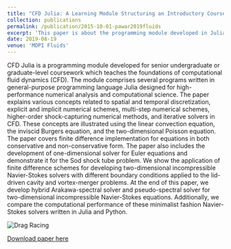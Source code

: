 ```yaml
---
title: "CFD Julia: A Learning Module Structuring an Introductory Course on Computational Fluid Dynamics"
collection: publications
permalink: /publication/2015-10-01-pawar2019fluids
excerpt: 'This paper is about the programming module developed in Julia to demonstrate different concepts in CFD with the help of simple test problems.'
date: 2019-08-19
venue: 'MDPI Fluids'
---
```

CFD Julia is a programming module developed for senior undergraduate or graduate-level coursework which teaches the foundations of computational fluid dynamics (CFD). The module comprises several programs written in general-purpose programming language Julia designed for high-performance numerical analysis and computational science. The paper explains various concepts related to spatial and temporal discretization, explicit and implicit numerical schemes, multi-step numerical schemes, higher-order shock-capturing numerical methods, and iterative solvers in CFD. These concepts are illustrated using the linear convection equation, the inviscid Burgers equation, and the two-dimensional Poisson equation. The paper covers finite difference implementation for equations in both conservative and non-conservative form. The paper also includes the development of one-dimensional solver for Euler equations and demonstrate it for the Sod shock tube problem. We show the application of finite difference schemes for developing two-dimensional incompressible Navier-Stokes solvers with different boundary conditions applied to the lid-driven cavity and vortex-merger problems. At the end of this paper, we develop hybrid Arakawa-spectral solver and pseudo-spectral solver for two-dimensional incompressible Navier-Stokes equations. Additionally, we compare the computational performance of these minimalist fashion Navier-Stokes solvers written in Julia and Python.

![Drag Racing](niROM.jpg)

[Download paper here](http://academicpages.github.io/files/pawar2019fluids.pdf)


